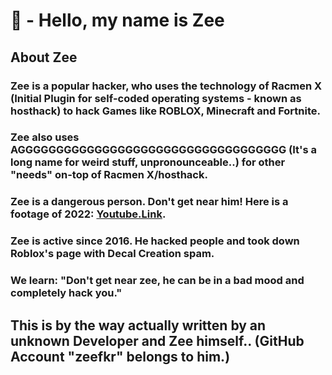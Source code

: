 # 👋 - Hello, my name is Zee

## About Zee

### Zee is a popular hacker, who uses the technology of Racmen X (Initial Plugin for self-coded operating systems - known as hosthack) to hack Games like ROBLOX, Minecraft and Fortnite.
### Zee also uses AGGGGGGGGGGGGGGGGGGGGGGGGGGGGGGGGGGG (It's a long name for weird stuff, unpronounceable..) for other "needs" on-top of Racmen X/hosthack.

### Zee is a dangerous person. Don't get near him! Here is a footage of 2022: [Youtube.Link](https://www.youtube.com/watch?v=rgtGoeVEmlw).
### Zee is active since 2016. He hacked people and took down Roblox's page with Decal Creation spam.


### We learn: "Don't get near zee, he can be in a bad mood and completely hack you."


## This is by the way actually written by an unknown Developer and Zee himself.. (GitHub Account "zeefkr" belongs to him.)
